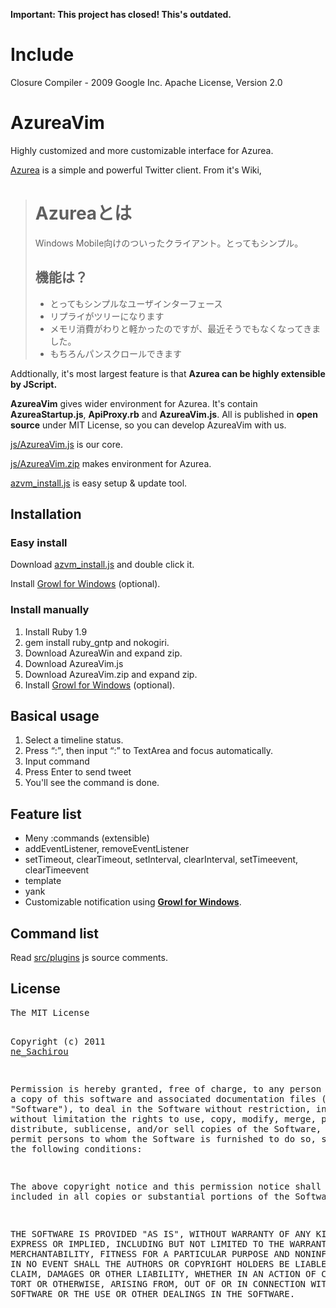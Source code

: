<b>Important: This project has closed! This's outdated.</b>

<h1>Include</h1>
Closure Compiler - 2009 Google Inc. Apache License, Version 2.0

<h1>AzureaVim</h1>
<p>Highly customized and more customizable interface for Azurea.</p>
<p><a href="http://azurea.refy.net/ja/wiki/index.php">Azurea</a> is a simple and powerful Twitter client. From it&apos;s Wiki,</p>
<blockquote cite="http://azurea.refy.net/ja/wiki/index.php?Azurea%E3%81%A8%E3%81%AF">
<h1>Azureaとは </h1>
Windows Mobile向けのついったクライアント。とってもシンプル。

<h2>機能は？ </h2>
<ul>
  <li>とってもシンプルなユーザインターフェース</li>
  <li>リプライがツリーになります</li>
  <li>メモリ消費がわりと軽かったのですが、最近そうでもなくなってきました。</li>
  <li>もちろんパンスクロールできます</li>
</ul>
</blockquote>
<p>Addtionally, it&apos;s most largest feature is that <b>Azurea can be highly extensible by JScript.</b></p>
<p><b>AzureaVim</b> gives wider environment for Azurea. It&apos;s contain <b>AzureaStartup.js</b>, <b>ApiProxy.rb</b> and <b>AzureaVim.js</b>. All is published in <b>open source</b> under MIT License, so you can develop AzureaVim with us.</p>
<p><a href="https://github.com/ne-sachirou/AzureaVim/blob/master/js/AzureaVim.js">js/AzureaVim.js</a> is our core.</p>
<p><a href="https://github.com/ne-sachirou/AzureaVim/blob/master/js/AzureaVim.zip">js/AzureaVim.zip</a> makes environment for Azurea.</p>
<p><a href="https://github.com/ne-sachirou/AzureaVim/blob/master/js/azvm_install.js">azvm_install.js</a> is easy setup & update tool.</p>

<h2>Installation</h2>
<h3>Easy install</h3>
<p>Download <a href="https://github.com/ne-sachirou/AzureaVim/blob/master/js/azvm_install.js">azvm_install.js</a> and double click it.</p>
<p>Install <a href="http://www.growlforwindows.com/gfw/">Growl for Windows</a> (optional).</p>

<h3>Install manually</h3>
<ol>
  <li>Install Ruby 1.9</li>
  <li>gem install ruby_gntp and nokogiri.</li>
  <li>Download AzureaWin and expand zip.</li>
  <li>Download AzureaVim.js</li>
  <li>Download AzureaVim.zip and expand zip.</li>
  <li>Install <a href="http://www.growlforwindows.com/gfw/">Growl for Windows</a> (optional).</li>
</ol>

<h2>Basical usage</h2>
<ol>
  <li>Select a timeline status.</li>
  <li>Press <q>:</q>, then input <q>:</q> to TextArea and focus automatically.</li>
  <li>Input command</li>
  <li>Press Enter to send tweet</li>
  <li>You&apos;ll see the command is done.</li>
</ol>

<h2>Feature list</h2>
<ul>
  <li>Meny :commands (extensible)</li>
  <li>addEventListener, removeEventListener</li>
  <li>setTimeout, clearTimeout, setInterval, clearInterval, setTimeevent, clearTimeevent</li>
  <li>template</li>
  <li>yank</li>
  <li>Customizable notification using <b><a href="http://www.growlforwindows.com/gfw/">Growl for Windows</a></b>.</li>
</ul>

<h2>Command list</h2>
<p>Read <a href="https://github.com/ne-sachirou/AzureaVim/tree/master/src/plugins">src/plugins</a> js source comments.</p>

<h2>License</h2>
<pre>The MIT License

Copyright (c) 2011 <a href="http://c4se.sakura.ne.jp/profile/ne.html">ne_Sachirou</a>

Permission is hereby granted, free of charge, to any person obtaining a copy
 of this software and associated documentation files (the "Software"), to deal
 in the Software without restriction, including without limitation the rights
 to use, copy, modify, merge, publish, distribute, sublicense, and/or sell
 copies of the Software, and to permit persons to whom the Software is
 furnished to do so, subject to the following conditions:

The above copyright notice and this permission notice shall be included in
 all copies or substantial portions of the Software.

THE SOFTWARE IS PROVIDED "AS IS", WITHOUT WARRANTY OF ANY KIND, EXPRESS OR
 IMPLIED, INCLUDING BUT NOT LIMITED TO THE WARRANTIES OF MERCHANTABILITY,
 FITNESS FOR A PARTICULAR PURPOSE AND NONINFRINGEMENT. IN NO EVENT SHALL THE
 AUTHORS OR COPYRIGHT HOLDERS BE LIABLE FOR ANY CLAIM, DAMAGES OR OTHER
 LIABILITY, WHETHER IN AN ACTION OF CONTRACT, TORT OR OTHERWISE, ARISING FROM,
 OUT OF OR IN CONNECTION WITH THE SOFTWARE OR THE USE OR OTHER DEALINGS IN
 THE SOFTWARE.</pre>